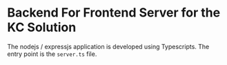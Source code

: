 # Backend For Frontend Server for the  KC Solution

The nodejs / expressjs application is developed using Typescripts. The entry point is the `server.ts` file.

